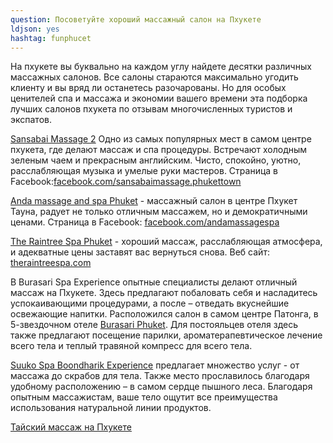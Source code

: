 ```yaml
---
question: Посоветуйте хороший массажный салон на Пхукете
ldjson: yes
hashtag: funphucet
---
```

На пхукете вы буквально на каждом углу найдете десятки различных массажных салонов. Все салоны стараются максимально угодить клиенту и вы вряд ли останетесь разочарованы. Но для особых ценителей спа и массажа и экономии вашего времени эта подборка лучших салонов пхукета по отзывам многочисленных туристов и экспатов.

[Sansabai Massage 2](https://g.page/sansabai-massage-2?share) Одно из самых популярных мест в самом центре  пхукета, где делают массаж и спа процедуры. Встречают холодным зеленым чаем и прекрасным английским. Чисто, спокойно, уютно, расслабляющая музыка и умелые руки мастеров. Страница в Facebook:[facebook.com/sansabaimassage.phukettown](https://www.facebook.com/sansabaimassage.phukettown)

[Anda massage and spa Phuket](https://g.page/andaphuket?share) - массажный салон в центре Пхукет Тауна, радует не только отличным массажем, но и демократичными ценами. Страница в Facebook: [facebook.com/andamassagespa](https://www.facebook.com/andamassagespa)

[The Raintree Spa Phuket](https://g.page/raintreespaphuket?share) - хороший массаж, расслабляющая атмосфера, и адекватные цены заставят вас вернуться снова. Веб сайт: [theraintreespa.com](https://www.theraintreespa.com/)

В Burasari Spa Experience опытные специалисты делают отличный массаж на Пхукете. Здесь предлагают побаловать себя и насладитесь успокаивающими процедурами, а после – отведать вкуснейшие освежающие напитки. Расположился салон в самом центре Патонга, в 5-звездочном отеле [Burasari Phuket](https://goo.gl/maps/89RPfGu4emq1VxQn7). Для постояльцев отеля здесь также предлагают посещение парилки, ароматерапевтическое лечение всего тела и теплый травяной компресс для всего тела.

[Suuko Spa Boondharik Experience](https://g.page/suukospa?share) предлагает множество услуг - от массажа до скрабов для тела. Также место прославилось благодаря удобному расположению – в самом сердце пышного леса. Благодаря опытным массажистам, ваше тело ощутит все преимущества использования натуральной линии продуктов.

[Тайский массаж на Пхукете](https://phuketfaq.ru/assets/images/thaiMassage.jpeg)
